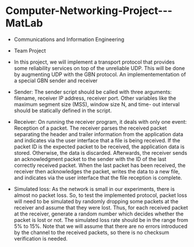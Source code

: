 # Computer-Networking-Project---MatLab
* Communications and Information Engineering
* Team Project
* In this project, we will implement a transport protocol that provides some reliability services
on top of the unreliable UDP. This will be done by augmenting UDP with the GBN protocol.
An implementementation of a special GBN sender and receiver 

* Sender: 
The sender script should be called with three arguments: filename, receiver IP address,
receiver port. Other variables like the maximum segment size (MSS), window size N, and time-
out interval should be statically defined in the script.

* Receiver:
On running the receiver program, it deals with only one event: Reception of a packet. The
receiver parses the received packet separating the header and trailer information from the
application data and indicates via the user interface that a file is being received. If the packet
ID is the expected packet to be received, the application data is stored. Otherwise, the data is
discarded. Afterwards, the receiver sends an acknowledgment packet to the sender with the
ID of the last correctly received packet. When the last packet has been received, the receiver
then acknowledges the packet, writes the data to a new file, and indicates via the user
interface that the file reception is complete.


* Simulated loss:
As the network is small in our experiments, there is almost no packet loss. So, to test the
implemented protocol, packet loss will need to be simulated by randomly dropping some
packets at the receiver and assume that they were lost. Thus, for each received packet at the
receiver, generate a random number which decides whether the packet is lost or not. The
simulated loss rate should be in the range from 5% to 15%. Note that we will assume that
there are no errors introduced by the channel to the received packets, so there is no
checksum verification is needed.
